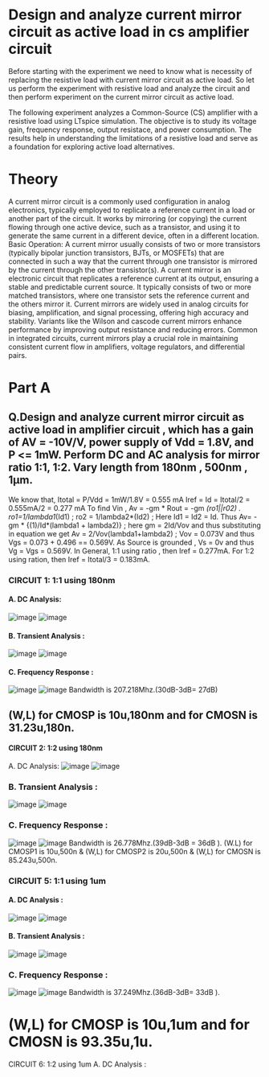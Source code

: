 # Design and analyze current mirror circuit as active load in cs amplifier circuit
Before starting with the experiment we need to know what is necessity of replacing the resistive load with current mirror circuit as active load. So let us perform the experiment with resistive load and analyze the circuit and then perform experiment on the current mirror circuit as active load.

The following experiment analyzes a Common-Source (CS) amplifier with a resistive load using LTspice simulation. The objective is to study its voltage gain, frequency response, output resistace, and power consumption. The results help in understanding the limitations of a resistive load and serve as a foundation for exploring active load alternatives.
# Theory
A current mirror circuit is a commonly used configuration in analog electronics, typically employed to replicate a reference current in a load or another part of the circuit. It works by mirroring (or copying) the current flowing through one active device, such as a transistor, and using it to generate the same current in a different device, often in a different location. Basic Operation: A current mirror usually consists of two or more transistors (typically bipolar junction transistors, BJTs, or MOSFETs) that are connected in such a way that the current through one transistor is mirrored by the current through the other transistor(s).
A current mirror is an electronic circuit that replicates a reference current at its output, ensuring a stable and predictable current source. It typically consists of two or more matched transistors, where one transistor sets the reference current and the others mirror it. Current mirrors are widely used in analog circuits for biasing, amplification, and signal processing, offering high accuracy and stability. Variants like the Wilson and cascode current mirrors enhance performance by improving output resistance and reducing errors. Common in integrated circuits, current mirrors play a crucial role in maintaining consistent current flow in amplifiers, voltage regulators, and differential pairs.
# Part A
## Q.Design and analyze current mirror circuit as active load in amplifier circuit , which has a gain of AV = -10V/V, power supply of Vdd = 1.8V, and P <= 1mW. Perform DC and AC analysis for mirror ratio 1:1, 1:2. Vary length from 180nm , 500nm , 1µm.

We know that,
Itotal = P/Vdd = 1mW/1.8V = 0.555 mA
Iref = Id = Itotal/2 = 0.555mA/2 = 0.277 mA
To find Vin , Av = -gm * Rout = -gm *(ro1||r02) .
ro1=1/lambda1*(Id1) ; ro2 = 1/lambda2*(Id2) ; Here Id1 = Id2 = Id.
Thus Av= -gm * {(1)/Id*(lambda1 + lambda2)} ; here gm = 2Id/Vov
and thus substituting in equation we get Av = 2/Vov(lambda1+lambda2) ;
Vov = 0.073V and thus Vgs = 0.073 + 0.496 == 0.569V.
As Source is grounded , Vs = 0v and thus Vg = Vgs = 0.569V.
In General, 1:1 using ratio , then Iref = 0.277mA. For 1:2 using ration, then Iref = Itotal/3 = 0.183mA.
### CIRCUIT 1: 1:1 using 180nm
#### A. DC Analysis:
![image](https://github.com/user-attachments/assets/06d80f5d-60a6-4699-ba5b-56daf7f175bf)
![image](https://github.com/user-attachments/assets/28d57d0e-f718-4d79-99f2-906e9ebd2293)
#### B. Transient Analysis :
![image](https://github.com/user-attachments/assets/64278fa6-b936-4ef6-962c-a60dace7137c)
![image](https://github.com/user-attachments/assets/0a18c8ed-ebf8-430f-958f-ec43f7966a3a)
#### C. Frequency Response :
![image](https://github.com/user-attachments/assets/e0299c62-8639-4544-a5c9-a910892f6db6)
![image](https://github.com/user-attachments/assets/30d5098e-ebba-4ece-a5c2-6a7cb8e93296)
Bandwidth is 207.218Mhz.(30dB-3dB= 27dB)
## (W,L) for CMOSP is 10u,180nm and for CMOSN is 31.23u,180n.
#### CIRCUIT 2: 1:2 using 180nm
A. DC Analysis:
![image](https://github.com/user-attachments/assets/fbd321ff-db94-4f90-8a81-105a9b456e88)
![image](https://github.com/user-attachments/assets/8b43e534-3197-41fe-89a1-b622a4f1c4ed)
### B. Transient Analysis :
![image](https://github.com/user-attachments/assets/cd3a468e-435c-428b-9176-f2bbd999e735)
![image](https://github.com/user-attachments/assets/564568a9-073a-43cc-8177-e66507da899e)
### C. Frequency Response :
![image](https://github.com/user-attachments/assets/5cdb6500-6190-468d-9712-edb70a6a5bd2)
![image](https://github.com/user-attachments/assets/6f22754a-c29b-490e-a21f-f584a1434ece)
Bandwidth is 26.778Mhz.(39dB-3dB = 36dB ).
(W.L) for CMOSP1 is 10u,500n & (W,L) for CMOSP2 is 20u,500n & (W,L) for CMOSN is 85.243u,500n.
### CIRCUIT 5: 1:1 using 1um
#### A. DC Analysis :
![image](https://github.com/user-attachments/assets/be914d34-c06c-42ce-90d0-cb3ec8799785)
![image](https://github.com/user-attachments/assets/a0d395b6-a435-465b-a62f-b3cb7c956816)
#### B. Transient Analysis :
![image](https://github.com/user-attachments/assets/8a128444-90a2-4c35-a72a-fc3150d12d7c)
![image](https://github.com/user-attachments/assets/69f31f49-b9d0-4d04-990d-6f4e89c1bf4d)
### C. Frequency Response :
![image](https://github.com/user-attachments/assets/c60788ad-d81e-445c-9631-0a218d69640f)
![image](https://github.com/user-attachments/assets/e4201c6c-65aa-4a3a-a5e9-d661e2d34f17)
Bandwidth is 37.249Mhz.(36dB-3dB= 33dB ).
# (W,L) for CMOSP is 10u,1um and for CMOSN is 93.35u,1u.
CIRCUIT 6: 1:2 using 1um
A. DC Analysis :
































